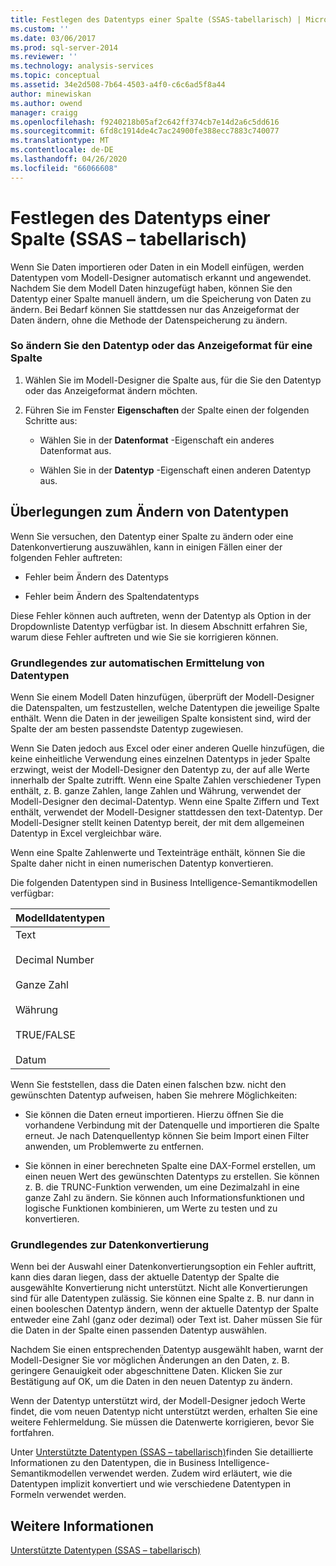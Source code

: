 ```yaml
---
title: Festlegen des Datentyps einer Spalte (SSAS-tabellarisch) | Microsoft-Dokumentation
ms.custom: ''
ms.date: 03/06/2017
ms.prod: sql-server-2014
ms.reviewer: ''
ms.technology: analysis-services
ms.topic: conceptual
ms.assetid: 34e2d508-7b64-4503-a4f0-c6c6ad5f8a44
author: minewiskan
ms.author: owend
manager: craigg
ms.openlocfilehash: f9240218b05af2c642ff374cb7e14d2a6c5dd616
ms.sourcegitcommit: 6fd8c1914de4c7ac24900fe388ecc7883c740077
ms.translationtype: MT
ms.contentlocale: de-DE
ms.lasthandoff: 04/26/2020
ms.locfileid: "66066608"
---
```

# <a name="set-the-data-type-of-a-column-ssas-tabular"></a>Festlegen des Datentyps einer Spalte (SSAS – tabellarisch)
  Wenn Sie Daten importieren oder Daten in ein Modell einfügen, werden Datentypen vom Modell-Designer automatisch erkannt und angewendet. Nachdem Sie dem Modell Daten hinzugefügt haben, können Sie den Datentyp einer Spalte manuell ändern, um die Speicherung von Daten zu ändern. Bei Bedarf können Sie stattdessen nur das Anzeigeformat der Daten ändern, ohne die Methode der Datenspeicherung zu ändern.  
  
### <a name="to-change-the-data-type-or-display-format-for-a-column"></a>So ändern Sie den Datentyp oder das Anzeigeformat für eine Spalte  
  
1.  Wählen Sie im Modell-Designer die Spalte aus, für die Sie den Datentyp oder das Anzeigeformat ändern möchten.  
  
2.  Führen Sie im Fenster **Eigenschaften** der Spalte einen der folgenden Schritte aus:  
  
    -   Wählen Sie in der **Datenformat** -Eigenschaft ein anderes Datenformat aus.  
  
    -   Wählen Sie in der **Datentyp** -Eigenschaft einen anderen Datentyp aus.  
  
## <a name="considerations-when-changing-data-types"></a>Überlegungen zum Ändern von Datentypen  
 Wenn Sie versuchen, den Datentyp einer Spalte zu ändern oder eine Datenkonvertierung auszuwählen, kann in einigen Fällen einer der folgenden Fehler auftreten:  
  
-   Fehler beim Ändern des Datentyps  
  
-   Fehler beim Ändern des Spaltendatentyps  
  
 Diese Fehler können auch auftreten, wenn der Datentyp als Option in der Dropdownliste Datentyp verfügbar ist. In diesem Abschnitt erfahren Sie, warum diese Fehler auftreten und wie Sie sie korrigieren können.  
  
### <a name="understanding-automatically-determined-data-types"></a>Grundlegendes zur automatischen Ermittelung von Datentypen  
 Wenn Sie einem Modell Daten hinzufügen, überprüft der Modell-Designer die Datenspalten, um festzustellen, welche Datentypen die jeweilige Spalte enthält. Wenn die Daten in der jeweiligen Spalte konsistent sind, wird der Spalte der am besten passendste Datentyp zugewiesen.  
  
 Wenn Sie Daten jedoch aus Excel oder einer anderen Quelle hinzufügen, die keine einheitliche Verwendung eines einzelnen Datentyps in jeder Spalte erzwingt, weist der Modell-Designer den Datentyp zu, der auf alle Werte innerhalb der Spalte zutrifft. Wenn eine Spalte Zahlen verschiedener Typen enthält, z. B. ganze Zahlen, lange Zahlen und Währung, verwendet der Modell-Designer den decimal-Datentyp. Wenn eine Spalte Ziffern und Text enthält, verwendet der Modell-Designer stattdessen den text-Datentyp. Der Modell-Designer stellt keinen Datentyp bereit, der mit dem allgemeinen Datentyp in Excel vergleichbar wäre.  
  
 Wenn eine Spalte Zahlenwerte und Texteinträge enthält, können Sie die Spalte daher nicht in einen numerischen Datentyp konvertieren.  
  
 Die folgenden Datentypen sind in Business Intelligence-Semantikmodellen verfügbar:  
  
|Modelldatentypen|  
|----------------------|  
|Text<br /><br /> Decimal Number<br /><br /> Ganze Zahl<br /><br /> Währung<br /><br /> TRUE/FALSE<br /><br /> Datum|  
  
 Wenn Sie feststellen, dass die Daten einen falschen bzw. nicht den gewünschten Datentyp aufweisen, haben Sie mehrere Möglichkeiten:  
  
-   Sie können die Daten erneut importieren. Hierzu öffnen Sie die vorhandene Verbindung mit der Datenquelle und importieren die Spalte erneut. Je nach Datenquellentyp können Sie beim Import einen Filter anwenden, um Problemwerte zu entfernen.  
  
-   Sie können in einer berechneten Spalte eine DAX-Formel erstellen, um einen neuen Wert des gewünschten Datentyps zu erstellen. Sie können z. B. die TRUNC-Funktion verwenden, um eine Dezimalzahl in eine ganze Zahl zu ändern. Sie können auch Informationsfunktionen und logische Funktionen kombinieren, um Werte zu testen und zu konvertieren.  
  
### <a name="understanding-data-conversion"></a>Grundlegendes zur Datenkonvertierung  
 Wenn bei der Auswahl einer Datenkonvertierungsoption ein Fehler auftritt, kann dies daran liegen, dass der aktuelle Datentyp der Spalte die ausgewählte Konvertierung nicht unterstützt. Nicht alle Konvertierungen sind für alle Datentypen zulässig. Sie können eine Spalte z. B. nur dann in einen booleschen Datentyp ändern, wenn der aktuelle Datentyp der Spalte entweder eine Zahl (ganz oder dezimal) oder Text ist. Daher müssen Sie für die Daten in der Spalte einen passenden Datentyp auswählen.  
  
 Nachdem Sie einen entsprechenden Datentyp ausgewählt haben, warnt der Modell-Designer Sie vor möglichen Änderungen an den Daten, z. B. geringere Genauigkeit oder abgeschnittene Daten. Klicken Sie zur Bestätigung auf OK, um die Daten in den neuen Datentyp zu ändern.  
  
 Wenn der Datentyp unterstützt wird, der Modell-Designer jedoch Werte findet, die vom neuen Datentyp nicht unterstützt werden, erhalten Sie eine weitere Fehlermeldung. Sie müssen die Datenwerte korrigieren, bevor Sie fortfahren.  
  
 Unter [Unterstützte Datentypen &#40;SSAS – tabellarisch&#41;](data-types-supported-ssas-tabular.md)finden Sie detaillierte Informationen zu den Datentypen, die in Business Intelligence-Semantikmodellen verwendet werden. Zudem wird erläutert, wie die Datentypen implizit konvertiert und wie verschiedene Datentypen in Formeln verwendet werden.  
  
## <a name="see-also"></a>Weitere Informationen  
 [Unterstützte Datentypen &#40;SSAS – tabellarisch&#41;](data-types-supported-ssas-tabular.md)  
  
  
